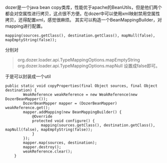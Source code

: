 dozer是一个java bean copy类库，性能优于apache的BeanUtils，但是他们两个都会对空属性进行拷贝，这点很不方便。在dozer中可以使用xml映射禁用空属性拷贝，还得配置xml，感觉很麻烦。
其实可以构造一个BeanMappingBuilder，对mapping进行配置。

```
mapping(sources.getClass(), destination.getClass(), mapNull(false), mapEmptyString(false));
```
分别对

> org.dozer.loader.api.TypeMappingOptions.mapEmptyString
> org.dozer.loader.api.TypeMappingOptions.mapNull
设置成false即可。

于是可以封装成一个util

```
public static void copyProperties(final Object sources, final Object destination) {
        WeakReference weakReference = new WeakReference(new DozerBeanMapper());
        DozerBeanMapper mapper = (DozerBeanMapper) weakReference.get();
        mapper.addMapping(new BeanMappingBuilder() {
            @Override
            protected void configure() {
                mapping(sources.getClass(), destination.getClass(), mapNull(false), mapEmptyString(false));
            }
        });
        mapper.map(sources, destination);
        mapper.destroy();
        weakReference.clear();
    }
```